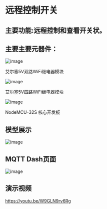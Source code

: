 远程控制开关
===============

主要功能:远程控制和查看开关状。
-----------------------------------
主要主要元器件：
------------------
![image](https://user-images.githubusercontent.com/76577644/154412178-930a5458-3759-42c0-bfab-ef917b50a094.png)

艾尔塞5V双路WiFi继电器模块

![image](https://user-images.githubusercontent.com/76577644/154412209-44058a41-05b1-4d3b-937d-9488c8136296.png)

艾尔塞5V四路WiFi继电器模块

![image](https://user-images.githubusercontent.com/76577644/154412229-47028237-4632-4359-a101-d1d164945cd7.png)

NodeMCU-32S 核心开发板

模型展示
--------
![image](https://user-images.githubusercontent.com/76577644/154413934-d71e8f98-3d39-4f15-8161-7173e814c12c.png)

MQTT Dash页面
-------------
![image](https://user-images.githubusercontent.com/76577644/154414484-7626d5f9-8e08-4ac5-bee1-f9b1b333ff50.png)

演示视频
-------------
https://youtu.be/W9GLN9rv6Rg
